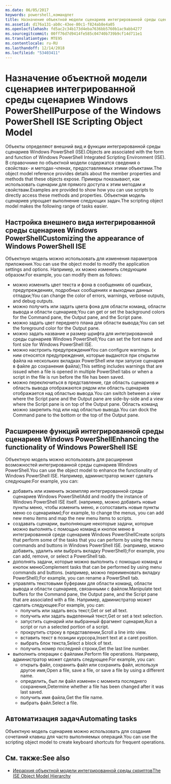 ```yaml
---
ms.date: 06/05/2017
keywords: powershell,командлет
title: Назначение объектной модели сценариев интегрированной среды сценариев Windows PowerShell
ms.assetid: d176a131-ab0c-43ee-80c1-f824ab8e4a05
ms.openlocfilehash: fd5ac2c34b173d4eba7636bb5760b1ac9abb4277
ms.sourcegitcommit: 00ff76d7d9414fe585c04740b739b9cf14d711e1
ms.translationtype: MTE95
ms.contentlocale: ru-RU
ms.lasthandoff: 12/14/2018
ms.locfileid: "53403411"
---
```

# <a name="purpose-of-the-windows-powershell-ise-scripting-object-model"></a><span data-ttu-id="a5721-103">Назначение объектной модели сценариев интегрированной среды сценариев Windows PowerShell</span><span class="sxs-lookup"><span data-stu-id="a5721-103">Purpose of the Windows PowerShell ISE Scripting Object Model</span></span>

<span data-ttu-id="a5721-104">Объекты определяют внешний вид и функции интегрированной среды сценариев Windows PowerShell (ISE).</span><span class="sxs-lookup"><span data-stu-id="a5721-104">Objects are associated with the form and function of Windows PowerShell Integrated Scripting Environment (ISE).</span></span> <span data-ttu-id="a5721-105">В справочнике по объектной модели содержатся сведения о свойствах- и методах-членах, предоставляемых этими объектами.</span><span class="sxs-lookup"><span data-stu-id="a5721-105">The object model reference provides details about the member properties and methods that these objects expose.</span></span> <span data-ttu-id="a5721-106">Примеры показывают, как использовать сценарии для прямого доступа к этим методам и свойствам.</span><span class="sxs-lookup"><span data-stu-id="a5721-106">Examples are provided to show how you can use scripts to directly access these methods and properties.</span></span> <span data-ttu-id="a5721-107">Объектная модель сценариев упрощает выполнение следующих задач.</span><span class="sxs-lookup"><span data-stu-id="a5721-107">The scripting object model makes the following range of tasks easier.</span></span>

## <a name="customizing-the-appearance-of-windows-powershell-ise"></a><span data-ttu-id="a5721-108">Настройка внешнего вида интегрированной среды сценариев Windows PowerShell</span><span class="sxs-lookup"><span data-stu-id="a5721-108">Customizing the appearance of Windows PowerShell ISE</span></span>

<span data-ttu-id="a5721-109">Объектную модель можно использовать для изменения параметров приложения.</span><span class="sxs-lookup"><span data-stu-id="a5721-109">You can use the object model to modify the application settings and options.</span></span> <span data-ttu-id="a5721-110">Например, их можно изменить следующим образом:</span><span class="sxs-lookup"><span data-stu-id="a5721-110">For example, you can modify them as follows:</span></span>

- <span data-ttu-id="a5721-111">можно изменить цвет текста и фона в сообщениях об ошибках, предупреждениях, подробных сообщениях и выходных данных отладки;</span><span class="sxs-lookup"><span data-stu-id="a5721-111">You can change the color of errors, warnings, verbose outputs, and debug outputs.</span></span>
- <span data-ttu-id="a5721-112">можно получить или задать цвета фона для области команд, области вывода и области сценариев;</span><span class="sxs-lookup"><span data-stu-id="a5721-112">You can get or set the background colors for the Command pane, the Output pane, and the Script pane.</span></span>
- <span data-ttu-id="a5721-113">можно задать цвет переднего плана для области вывода;</span><span class="sxs-lookup"><span data-stu-id="a5721-113">You can set the foreground color for the Output pane.</span></span>
- <span data-ttu-id="a5721-114">можно задать название и размер шрифта для интегрированной среды сценариев Windows PowerShell;</span><span class="sxs-lookup"><span data-stu-id="a5721-114">You can set the font name and font size for Windows PowerShell ISE.</span></span>
- <span data-ttu-id="a5721-115">можно настроить предупреждения</span><span class="sxs-lookup"><span data-stu-id="a5721-115">You can configure warnings.</span></span> <span data-ttu-id="a5721-116">(к ним относятся предупреждения, которые выдаются при открытии файла на нескольких вкладках PowerShell или при запуске сценария в файле до сохранения файла);</span><span class="sxs-lookup"><span data-stu-id="a5721-116">This setting includes warnings that are issued when a file is opened in multiple PowerShell tabs or when a script in the file is run before the file has been saved.</span></span>
- <span data-ttu-id="a5721-117">можно переключиться в представление, где область сценариев и область вывода отображаются рядом или область сценариев отображается над областью вывода.</span><span class="sxs-lookup"><span data-stu-id="a5721-117">You can switch between a view where the Script pane and the Output pane are side-by-side and a view where the Script pane is on top of the Output pane.</span></span> <span data-ttu-id="a5721-118">Область команд можно закрепить под или над областью вывода.</span><span class="sxs-lookup"><span data-stu-id="a5721-118">You can dock the Command pane to the bottom or the top of the Output pane.</span></span>

## <a name="enhancing-the-functionality-of-windows-powershell-ise"></a><span data-ttu-id="a5721-119">Расширение функций интегрированной среды сценариев Windows PowerShell</span><span class="sxs-lookup"><span data-stu-id="a5721-119">Enhancing the functionality of Windows PowerShell ISE</span></span>

<span data-ttu-id="a5721-120">Объектную модель можно использовать для расширения возможностей интегрированной среды сценариев Windows PowerShell.</span><span class="sxs-lookup"><span data-stu-id="a5721-120">You can use the object model to enhance the functionality of Windows PowerShell ISE.</span></span> <span data-ttu-id="a5721-121">Например, администратор может сделать следующее:</span><span class="sxs-lookup"><span data-stu-id="a5721-121">For example, you can:</span></span>

- <span data-ttu-id="a5721-122">добавить или изменить экземпляр интегрированной среды сценариев Windows PowerShell</span><span class="sxs-lookup"><span data-stu-id="a5721-122">Add and modify the instance of Windows PowerShell ISE itself.</span></span> <span data-ttu-id="a5721-123">(например, можно добавить новые пункты меню, чтобы изменить меню, и сопоставить новые пункты меню со сценариями);</span><span class="sxs-lookup"><span data-stu-id="a5721-123">For example, to change the menus, you can add new menu items and map the new menu items to scripts.</span></span>
- <span data-ttu-id="a5721-124">создавать сценарии, выполняющие некоторые задачи, которые можно выполнять с помощью команд и кнопок меню в интегрированной среде сценариев Windows PowerShell</span><span class="sxs-lookup"><span data-stu-id="a5721-124">Create scripts that perform some of the tasks that you can perform by using the menu commands and buttons in Windows PowerShell ISE.</span></span> <span data-ttu-id="a5721-125">(например, можно добавить, удалить или выбрать вкладку PowerShell);</span><span class="sxs-lookup"><span data-stu-id="a5721-125">For example, you can add, remove, or select a PowerShell tab.</span></span>
- <span data-ttu-id="a5721-126">дополнять задачи, которые можно выполнить с помощью команд и кнопок меню</span><span class="sxs-lookup"><span data-stu-id="a5721-126">Complement tasks that can be performed by using menu commands and buttons.</span></span> <span data-ttu-id="a5721-127">(например, можно переименовать вкладку PowerShell);</span><span class="sxs-lookup"><span data-stu-id="a5721-127">For example, you can rename a PowerShell tab.</span></span>
- <span data-ttu-id="a5721-128">управлять текстовыми буферами для области команд, области вывода и области сценариев, связанными с файлом.</span><span class="sxs-lookup"><span data-stu-id="a5721-128">Manipulate text buffers for the Command pane, the Output pane, and the Script pane that are associated with a file.</span></span> <span data-ttu-id="a5721-129">Например, администратор может сделать следующее:</span><span class="sxs-lookup"><span data-stu-id="a5721-129">For example, you can:</span></span>
  - <span data-ttu-id="a5721-130">получить или задать весь текст,</span><span class="sxs-lookup"><span data-stu-id="a5721-130">Get or set all text.</span></span>
  - <span data-ttu-id="a5721-131">получить или задать выделенный текст,</span><span class="sxs-lookup"><span data-stu-id="a5721-131">Get or set a text selection.</span></span>
  - <span data-ttu-id="a5721-132">запустить сценарий или выбранный фрагмент сценария,</span><span class="sxs-lookup"><span data-stu-id="a5721-132">Run a script or run a selected portion of a script.</span></span>
  - <span data-ttu-id="a5721-133">прокрутить строку в представлении,</span><span class="sxs-lookup"><span data-stu-id="a5721-133">Scroll a line into view.</span></span>
  - <span data-ttu-id="a5721-134">вставить текст в позиции курсора,</span><span class="sxs-lookup"><span data-stu-id="a5721-134">Insert text at a caret position.</span></span>
  - <span data-ttu-id="a5721-135">выбрать блок текста,</span><span class="sxs-lookup"><span data-stu-id="a5721-135">Select a block of text.</span></span>
  - <span data-ttu-id="a5721-136">получить номер последней строки,</span><span class="sxs-lookup"><span data-stu-id="a5721-136">Get the last line number.</span></span>
- <span data-ttu-id="a5721-137">выполнить операции с файлами.</span><span class="sxs-lookup"><span data-stu-id="a5721-137">Perform file operations.</span></span> <span data-ttu-id="a5721-138">Например, администратор может сделать следующее:</span><span class="sxs-lookup"><span data-stu-id="a5721-138">For example, you can:</span></span>
  - <span data-ttu-id="a5721-139">открыть файл, сохранить файл или сохранить файл, используя другое имя,</span><span class="sxs-lookup"><span data-stu-id="a5721-139">Open a file, save a file, or save a file by using a different name.</span></span>
  - <span data-ttu-id="a5721-140">определить, был ли файл изменен с момента последнего сохранения,</span><span class="sxs-lookup"><span data-stu-id="a5721-140">Determine whether a file has been changed after it was last saved.</span></span>
  - <span data-ttu-id="a5721-141">получить имя файла,</span><span class="sxs-lookup"><span data-stu-id="a5721-141">Get the file name.</span></span>
  - <span data-ttu-id="a5721-142">выбрать файл.</span><span class="sxs-lookup"><span data-stu-id="a5721-142">Select a file.</span></span>

## <a name="automating-tasks"></a><span data-ttu-id="a5721-143">Автоматизация задач</span><span class="sxs-lookup"><span data-stu-id="a5721-143">Automating tasks</span></span>

<span data-ttu-id="a5721-144">Объектную модель сценариев можно использовать для создания сочетаний клавиш для часто выполняемых операций.</span><span class="sxs-lookup"><span data-stu-id="a5721-144">You can use the scripting object model to create keyboard shortcuts for frequent operations.</span></span>

## <a name="see-also"></a><span data-ttu-id="a5721-145">См. также:</span><span class="sxs-lookup"><span data-stu-id="a5721-145">See also</span></span>

- [<span data-ttu-id="a5721-146">Иерархия объектной модели интегрированной среды скриптов</span><span class="sxs-lookup"><span data-stu-id="a5721-146">The ISE Object Model Hierarchy</span></span>](The-ISE-Object-Model-Hierarchy.md)